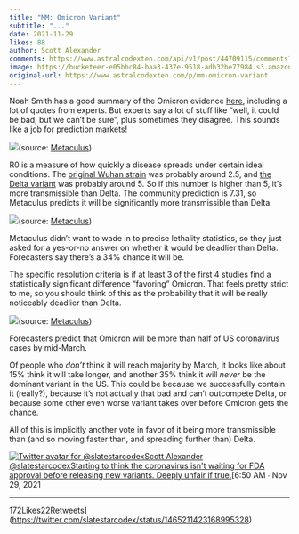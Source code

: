 ```yaml
---
title: "MM: Omicron Variant"
subtitle: "..."
date: 2021-11-29
likes: 88
author: Scott Alexander
comments: https://www.astralcodexten.com/api/v1/post/44709115/comments?&all_comments=true
image: https://bucketeer-e05bbc84-baa3-437e-9518-adb32be77984.s3.amazonaws.com/public/images/6ad35bcc-4f88-4637-9461-7f4acb0455e5_919x792.jpeg
original-url: https://www.astralcodexten.com/p/mm-omicron-variant
---
```

Noah Smith has a good summary of the Omicron evidence [here](https://noahpinion.substack.com/p/the-omicron-situation), including a lot of quotes from experts. But experts say a lot of stuff like “well, it could be bad, but we can’t be sure”, plus sometimes they disagree. This sounds like a job for prediction markets!

[![](https://substackcdn.com/image/fetch/w_1456,c_limit,f_auto,q_auto:good,fl_progressive:steep/https%3A%2F%2Fbucketeer-e05bbc84-baa3-437e-9518-adb32be77984.s3.amazonaws.com%2Fpublic%2Fimages%2Fe673fcc1-11a1-4858-88d9-95d34c394709_771x532.png)](https://substackcdn.com/image/fetch/f_auto,q_auto:good,fl_progressive:steep/https%3A%2F%2Fbucketeer-e05bbc84-baa3-437e-9518-adb32be77984.s3.amazonaws.com%2Fpublic%2Fimages%2Fe673fcc1-11a1-4858-88d9-95d34c394709_771x532.png)(source: [Metaculus](https://www.metaculus.com/questions/8755/estimated-r0-of-omicron-variant/))

R0 is a measure of how quickly a disease spreads under certain ideal conditions. The [original Wuhan strain](https://www.popsci.com/health/infectious-coronavirus-variants-guide) was probably around 2.5, and [the Delta variant](https://academic.oup.com/jtm/article/28/7/taab124/6346388) was probably around 5. So if this number is higher than 5, it’s more transmissible than Delta. The community prediction is 7.31, so Metaculus predicts it will be significantly more transmissible than Delta. 

[![](https://substackcdn.com/image/fetch/w_1456,c_limit,f_auto,q_auto:good,fl_progressive:steep/https%3A%2F%2Fbucketeer-e05bbc84-baa3-437e-9518-adb32be77984.s3.amazonaws.com%2Fpublic%2Fimages%2Ffb18c550-7f87-4ce4-839b-9b328bbeb390_771x434.png)](https://substackcdn.com/image/fetch/f_auto,q_auto:good,fl_progressive:steep/https%3A%2F%2Fbucketeer-e05bbc84-baa3-437e-9518-adb32be77984.s3.amazonaws.com%2Fpublic%2Fimages%2Ffb18c550-7f87-4ce4-839b-9b328bbeb390_771x434.png)(source: [Metaculus](https://www.metaculus.com/questions/8757/omicron-variant-deadlier-than-delta/))

Metaculus didn’t want to wade in to precise lethality statistics, so they just asked for a yes-or-no answer on whether it would be deadlier than Delta. Forecasters say there’s a 34% chance it will be. 

The specific resolution criteria is if at least 3 of the first 4 studies find a statistically significant difference “favoring” Omicron. That feels pretty strict to me, so you should think of this as the probability that it will be really noticeably deadlier than Delta.

[![](https://substackcdn.com/image/fetch/w_1456,c_limit,f_auto,q_auto:good,fl_progressive:steep/https%3A%2F%2Fbucketeer-e05bbc84-baa3-437e-9518-adb32be77984.s3.amazonaws.com%2Fpublic%2Fimages%2Fe203147c-a3be-43a2-905a-7a4c810a411d_758x532.png)](https://substackcdn.com/image/fetch/f_auto,q_auto:good,fl_progressive:steep/https%3A%2F%2Fbucketeer-e05bbc84-baa3-437e-9518-adb32be77984.s3.amazonaws.com%2Fpublic%2Fimages%2Fe203147c-a3be-43a2-905a-7a4c810a411d_758x532.png)(source: [Metaculus](https://www.metaculus.com/questions/8753/date-omicron-has-50-prevalence-in-us/))

Forecasters predict that Omicron will be more than half of US coronavirus cases by mid-March. 

Of people who _don’t_ think it will reach majority by March, it looks like about 15% think it will take longer, and another 35% think it will _never_ be the dominant variant in the US. This could be because we successfully contain it (really?), because it’s not actually that bad and can’t outcompete Delta, or because some other even worse variant takes over before Omicron gets the chance.

All of this is implicitly another vote in favor of it being more transmissible than (and so moving faster than, and spreading further than) Delta.

[![Twitter avatar for @slatestarcodex](https://substackcdn.com/image/twitter_name/w_96/slatestarcodex.jpg)Scott Alexander @slatestarcodexStarting to think the coronavirus isn't waiting for FDA approval before releasing new variants. Deeply unfair if true.](https://twitter.com/slatestarcodex/status/1465211423168995328)[6:50 AM ∙ Nov 29, 2021

* * *

172Likes22Retweets](https://twitter.com/slatestarcodex/status/1465211423168995328)
